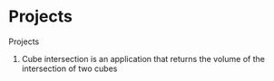 # Projects
Projects
1. Cube intersection is an application that returns the volume of the intersection of two cubes
